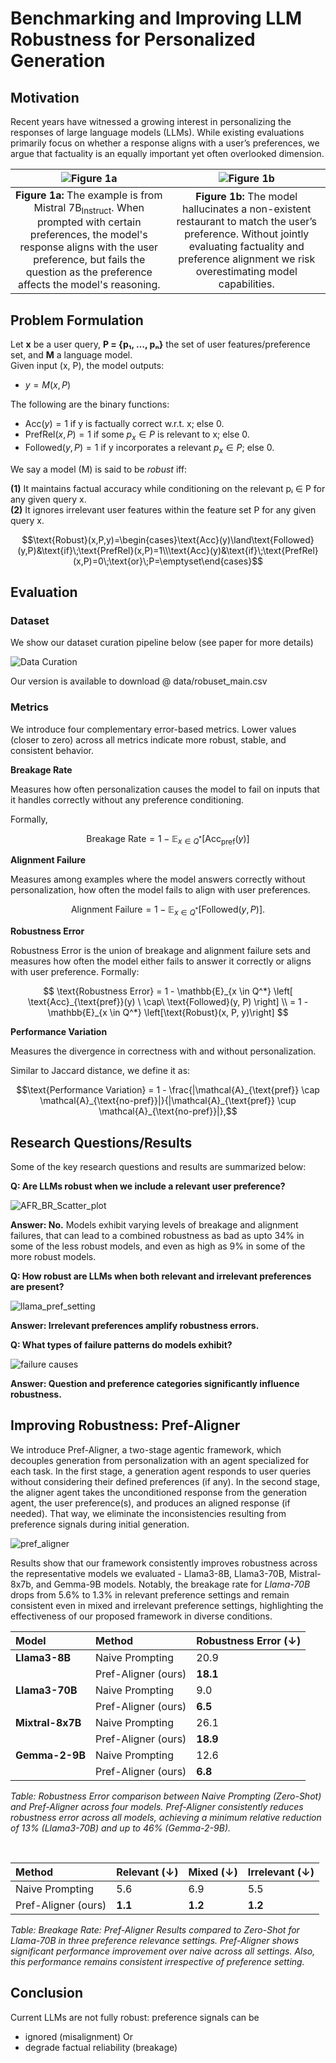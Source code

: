 # Benchmarking and Improving LLM Robustness for Personalized Generation

## Motivation

Recent years have witnessed a growing interest in personalizing the responses of large language models (LLMs). While existing evaluations primarily focus on whether a response aligns with a user’s preferences, we argue that factuality is an equally important yet often overlooked dimension.

| ![Figure 1a](https://github.com/chimaobi-okite/pref_aligner/blob/main/paper_images/jpg_math_example.png?raw=true) | ![Figure 1b](https://github.com/chimaobi-okite/pref_aligner/blob/main/paper_images/jpg_vege_example.png?raw=true) |
|:---:|:---:|
| **Figure 1a:** The example is from Mistral 7B<sub>Instruct</sub>. When prompted with certain preferences, the model's response aligns with the user preference, but fails the question as the preference affects the model's reasoning. | **Figure 1b:** The model hallucinates a non-existent restaurant to match the user’s preference. Without jointly evaluating factuality and preference alignment we risk overestimating model capabilities. |


## Problem Formulation
Let **x** be a user query, **P = {p₁, …, pₙ}** the set of user features/preference set, and **M** a language model.  
Given input (x, P), the model outputs:

* $y = M(x, P)$

The following are the binary functions:

* $\text{Acc}(y) = 1$ if y is factually correct w.r.t. x; else 0.
* $\text{PrefRel}(x, P) = 1$ if some $p_x \in P$ is relevant to x; else 0.
* $\text{Followed}(y, P) = 1$ if y incorporates a relevant $p_x \in P$; else 0.

We say a model \(M\) is said to be *robust* iff:  

**(1)** It maintains factual accuracy while conditioning on the relevant pᵢ ∈ P for any given query x.  
**(2)** It ignores irrelevant user features within the feature set P for any given query x.

$$\text{Robust}(x,P,y)=\begin{cases}\text{Acc}(y)\land\text{Followed}(y,P)&\text{if}\;\text{PrefRel}(x,P)=1\\\text{Acc}(y)&\text{if}\;\text{PrefRel}(x,P)=0\;\text{or}\;P=\emptyset\end{cases}$$

<!-- ![equation](https://latex.codecogs.com/png.latex?\text{Robust}(x,P,y)=\begin{cases}\text{Acc}(y)\land\text{Followed}(y,P)&\text{if}\;\text{PrefRel}(x,P)=1\\\text{Acc}(y)&\text{if}\;\text{PrefRel}(x,P)=0\;\text{or}\;P=\emptyset\end{cases}) -->

## Evaluation

### Dataset
We show our dataset curation pipeline below (see paper for more details)

![Data Curation](https://github.com/chimaobi-okite/pref_aligner/blob/main/paper_images/jpg_data_pipeline.png?raw=true)

Our version is available to download @ data/robuset_main.csv

### Metrics
We introduce four complementary error-based metrics. Lower values (closer to zero) across all metrics indicate more robust, stable, and consistent behavior. 

**Breakage Rate**

Measures how often personalization causes the model to fail on inputs that it handles correctly without any preference conditioning.

Formally,

$$\text{Breakage Rate} = 1 - \mathbb{E}_{x \in Q^*}[\text{Acc}_{\text{pref}}(y)]$$
<!-- Given $Q$ is all query set in our dataset $D$, then $Q^* = \{x \in Q \mid \text{Acc}_{\text{no-pref}}(y) = 1\}$, $\text{Acc}_{\text{pref}}(y)$ and $\text{Acc}_{\text{no-pref}}(y)$ are the accuracy of generating $y$ with and without any preference, respectively. -->

**Alignment Failure**

Measures among examples where the model answers correctly without personalization, how often the model fails to align with user preferences.

$$\text{Alignment Failure} = 1 - \mathbb{E}_{x \in Q^*}[\text{Followed}(y, P)].$$


**Robustness Error**

Robustness Error is the union of breakage and alignment failure sets and measures how often the model either fails to answer it correctly or aligns with user preference. Formally:

$$
\text{Robustness Error} = 1 - \mathbb{E}_{x \in Q^*} \left[
\text{Acc}_{\text{pref}}(y) \ \cap\ \text{Followed}(y, P)
\right] \\
= 1 - \mathbb{E}_{x \in Q^*} \left[\text{Robust}(x, P, y)\right]
$$

**Performance Variation**

Measures the divergence in correctness with and without personalization.

Similar to Jaccard distance, we define it as:

$$\text{Performance Variation} = 1 - \frac{|\mathcal{A}_{\text{pref}} \cap \mathcal{A}_{\text{no-pref}}|}{|\mathcal{A}_{\text{pref}} \cup \mathcal{A}_{\text{no-pref}}|},$$
<!-- where $\mathcal{A}_{\text{pref}}$ and $\mathcal{A}_{\text{no-pref}}$ denote the sets of correctly answered questions with and without preference conditioning, respectively. -->

## Research Questions/Results
Some of the key research questions and results are summarized below:

**Q: Are LLMs robust when we include a relevant user preference?**

![AFR_BR_Scatter_plot](https://github.com/chimaobi-okite/pref_aligner/blob/main/paper_images/AFR_BR_Scatter_plot.png?raw=true)

**Answer: No.** Models exhibit varying levels of breakage and alignment failures, that can lead to a combined robustness as bad as upto 34% in some of the less robust models, and even as high as 9% in some of the more robust models. 

**Q: How robust are LLMs when both relevant and irrelevant preferences are present?**

![llama_pref_setting](https://github.com/chimaobi-okite/pref_aligner/blob/main/paper_images/llama_pref_setting.png?raw=true)

**Answer: Irrelevant preferences amplify robustness errors.** 

**Q: What types of failure patterns do models exhibit?**

![failure causes](https://github.com/chimaobi-okite/pref_aligner/blob/main/paper_images/failure_causes.png?raw=true)

**Answer:  Question and preference categories significantly influence robustness.**

## Improving Robustness: Pref-Aligner

We introduce Pref-Aligner, a two-stage agentic framework, which decouples generation from personalization with an agent specialized for each task. In the first stage, a generation agent responds to user queries without considering their defined preferences (if any). In the second stage, the aligner agent takes the unconditioned response from the generation agent, the user preference(s), and produces an aligned response (if needed). That way, we eliminate the inconsistencies resulting from preference signals during initial generation. 

![pref_aligner](https://github.com/chimaobi-okite/pref_aligner/blob/main/paper_images/pref_aligner.png?raw=true)

Results show that our framework consistently improves robustness across the representative models we evaluated -   Llama3-8B, Llama3-70B, Mistral-8x7b, and Gemma-9B models. 
Notably, the breakage rate for *Llama-70B* drops from 5.6% to 1.3% in relevant preference settings and remain consistent even in mixed and irrelevant preference settings, highlighting the effectiveness of our proposed framework in diverse conditions.

| Model | Method | Robustness Error ($\downarrow$) |
| :--- | :--- | :--- |
| **Llama3-8B** | Naive Prompting | 20.9 |
| | Pref-Aligner (ours) | **18.1** |
| **Llama3-70B** | Naive Prompting | 9.0 |
| | Pref-Aligner (ours) | **6.5** |
| **Mixtral-8x7B** | Naive Prompting | 26.1 |
| | Pref-Aligner (ours) | **18.9** |
| **Gemma-2-9B** | Naive Prompting | 12.6 |
| | Pref-Aligner (ours) | **6.8** |

*Table: Robustness Error comparison between Naive Prompting (Zero-Shot) and Pref-Aligner across four models. Pref-Aligner consistently reduces robustness error across all models, achieving a minimum relative reduction of 13\% (Llama3-70B) and up to 46\% (Gemma-2-9B).*

<br>

| Method | Relevant ($\downarrow$) | Mixed ($\downarrow$) | Irrelevant ($\downarrow$) |
| :--- | :--- | :--- | :--- |
| Naive Prompting | 5.6 | 6.9 | 5.5 |
| Pref-Aligner (ours) | **1.1** | **1.2** | **1.2** |

*Table: Breakage Rate: Pref-Aligner Results compared to Zero-Shot for Llama-70B in three preference relevance settings. Pref-Aligner shows significant performance improvement over naive across all settings. Also, this performance remains consistent irrespective of preference setting.*

## Conclusion
Current LLMs are not fully robust: preference signals can be 
* ignored (misalignment) Or 
* degrade factual reliability (breakage)
